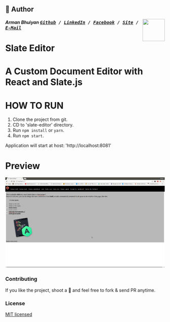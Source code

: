 ## 📝 Author
[<img src="https://media.licdn.com/dms/image/C5103AQE3SdZqmIyW0A/profile-displayphoto-shrink_200_200/0?e=1533168000&v=beta&t=reTZbwaCbB9R9V47Q9XiBGgGpY6_dS0KSK_gA8WsVCc" align="right" height="70" width="70">](http://armanbhuiyan.com)

##### Arman Bhuiyan <kbd>[Github](https://github.com/arman37) / [LinkedIn](https://www.linkedin.com/in/arman-bhuiyan) / [Facebook](https://www.facebook.com/arman.it37) / [Site](http://armanbhuiyan.com) /  [E-Mail](mailto:arman.it37@gmail.com)</kbd>

# Slate Editor

A Custom Document Editor with React and Slate.js
==================================


HOW TO RUN
========
1. Clone the project from git.
2. CD to 'slate-editor' directory.
3. Run `npm install` or `yarn`.
4. Run `npm start`.

Application will start at host: 'http://localhost:8081'


Preview
========
![Screenshot1](/screenshots/screenshot1.png)

### Contributing
If you like the project, shoot a :star2: and feel free to fork & send PR anytime.

### License

[MIT licensed](./LICENSE)
